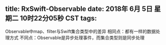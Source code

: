 title: RxSwift-Observable
date: 2018年 6月 5日 星期二 10时22分05秒 CST
tags: 
---

Observable中map、filter与Swift集合类型中的差异
相同点：都有一样的数据处理方式
不同点：Observable是异步处理事件，而集合类型则是同步处理



